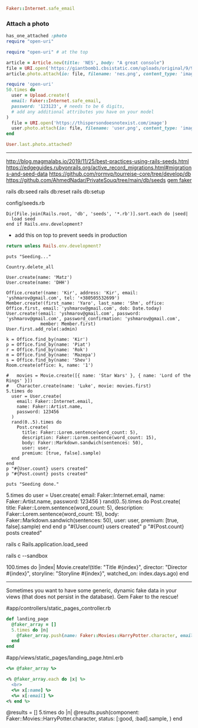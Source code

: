 ```ruby
Faker::Internet.safe_email
```

### Attach a photo 

```ruby
has_one_attached :photo
require "open-uri"

require "open-uri" # at the top

article = Article.new(title: 'NES', body: "A great console")
file = URI.open('https://giantbomb1.cbsistatic.com/uploads/original/9/99864/2419866-nes_console_set.png')
article.photo.attach(io: file, filename: 'nes.png', content_type: 'image/png')

require 'open-uri'
50.times do
  user = Upload.create!(
  email: Faker::Internet.safe_email,
  password: '123123', # needs to be 6 digits,
  # add any additional attributes you have on your model
)
  file = URI.open('https://thispersondoesnotexist.com/image')
  user.photo.attach(io: file, filename: 'user.png', content_type: 'image/png')
end

User.last.photo.attached?
```

****

http://blog.magmalabs.io/2019/11/25/best-practices-using-rails-seeds.html
https://edgeguides.rubyonrails.org/active_record_migrations.html#migrations-and-seed-data
https://github.com/rormvp/tourreise-core/tree/develop/db
https://github.com/AhmedNadar/PrivateSouq/tree/main/db/seeds
[gem faker](https://github.com/faker-ruby/faker)


rails db:seed
rails db:reset
rails db:setup

config/seeds.rb
```
Dir[File.join(Rails.root, 'db', 'seeds', '*.rb')].sort.each do |seed|
  load seed
end if Rails.env.development?
```

* add this on top to prevent seeds in production
```ruby
return unless Rails.env.development?
```

```
puts "Seeding..."

Country.delete_all

User.create(name: 'Matz')
User.create(name: 'DHH')

Office.create!(name: 'Kir', address: 'Kir', email: 'yshmarov@gmail.com', tel: '+380505532699')
Member.create!(first_name: 'Yaro', last_name: 'Shm', office: Office.first, email: 'yshmarov@gmail.com', dob: Date.today)
User.create!(email: 'yshmarov@gmail.com', password: 'yshmarov@gmail.com', password_confirmation: 'yshmarov@gmail.com',
             member: Member.first)
User.first.add_role(:admin)

k = Office.find_by(name: 'Kir')
p = Office.find_by(name: 'Piat')
r = Office.find_by(name: 'Rok')
m = Office.find_by(name: 'Mazepa')
s = Office.find_by(name: 'Shev')
Room.create(office: k, name: '1')

#   movies = Movie.create([{ name: 'Star Wars' }, { name: 'Lord of the Rings' }])
#   Character.create(name: 'Luke', movie: movies.first)
5.times do
  user = User.create(
    email: Faker::Internet.email,
    name: Faker::Artist.name,
    password: 123456
  )
  rand(0..5).times do
    Post.create(
      title: Faker::Lorem.sentence(word_count: 5),
      description: Faker::Lorem.sentence(word_count: 15),
      body: Faker::Markdown.sandwich(sentences: 50),
      user: user,
      premium: [true, false].sample)
  end
end
p "#{User.count} users created"
p "#{Post.count} posts created"

puts "Seeding done."
```



5.times do
  user = User.create(
    email: Faker::Internet.email,
    name: Faker::Artist.name,
    password: 123456
  )
  rand(0..5).times do
    Post.create(
      title: Faker::Lorem.sentence(word_count: 5),
      description: Faker::Lorem.sentence(word_count: 15),
      body: Faker::Markdown.sandwich(sentences: 50),
      user: user,
      premium: [true, false].sample)
  end
end
p "#{User.count} users created"
p "#{Post.count} posts created"



rails c
Rails.application.load_seed

rails c --sandbox





100.times do |index|
  Movie.create!(title: "Title #{index}",
                director: "Director #{index}",
                storyline: "Storyline #{index}",
                watched_on: index.days.ago)
end





****

Sometimes you want to have some generic, dynamic fake data in your views (that does not persist in the database). Gem Faker to the rescue!

#app/controllers/static_pages_controller.rb
```ruby
def landing_page
  @faker_array = []
  5.times do |n|
    @faker_array.push(name: Faker::Movies::HarryPotter.character, email: Faker::Internet.email)
  end
end
```

#app/views/static_pages/landing_page.html.erb
```ruby
<%= @faker_array %>

<% @faker_array.each do |x| %>
  <br>
  <%= x[:name] %>
  <%= x[:email] %>
<% end %>
```





  @results = []
  5.times do |n|
    @results.push(component: Faker::Movies::HarryPotter.character, status: [:good, :bad].sample, )
  end

